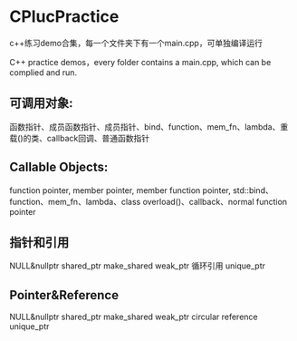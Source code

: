 # CPlucPractice
c++练习demo合集，每一个文件夹下有一个main.cpp，可单独编译运行

C++ practice demos，every folder contains a main.cpp, which can be complied and run.

## 可调用对象:
函数指针、成员函数指针、成员指针、bind、function、mem_fn、lambda、重载()的类、callback回调、普通函数指针

## Callable Objects:
function pointer, member pointer, member function pointer, std::bind、function、mem_fn、lambda、class overload()、callback、normal function pointer

## 指针和引用
NULL&nullptr  shared_ptr  make_shared  weak_ptr  循环引用  unique_ptr

## Pointer&Reference
NULL&nullptr  shared_ptr  make_shared  weak_ptr  circular reference  unique_ptr

